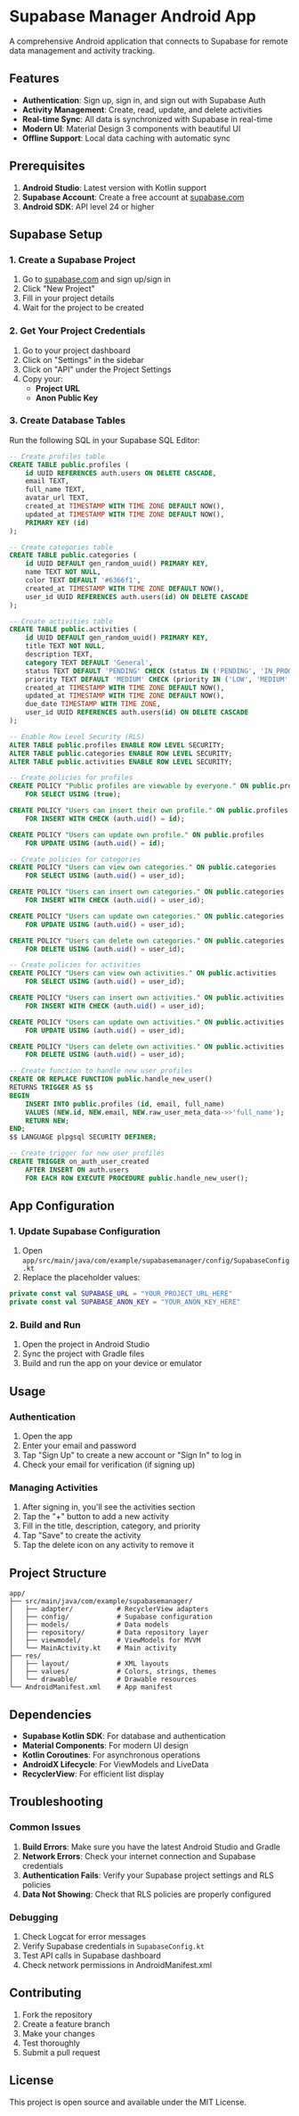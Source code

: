 # Supabase Manager Android App

A comprehensive Android application that connects to Supabase for remote data management and activity tracking.

## Features

- **Authentication**: Sign up, sign in, and sign out with Supabase Auth
- **Activity Management**: Create, read, update, and delete activities
- **Real-time Sync**: All data is synchronized with Supabase in real-time
- **Modern UI**: Material Design 3 components with beautiful UI
- **Offline Support**: Local data caching with automatic sync

## Prerequisites

1. **Android Studio**: Latest version with Kotlin support
2. **Supabase Account**: Create a free account at [supabase.com](https://supabase.com)
3. **Android SDK**: API level 24 or higher

## Supabase Setup

### 1. Create a Supabase Project

1. Go to [supabase.com](https://supabase.com) and sign up/sign in
2. Click "New Project"
3. Fill in your project details
4. Wait for the project to be created

### 2. Get Your Project Credentials

1. Go to your project dashboard
2. Click on "Settings" in the sidebar
3. Click on "API" under the Project Settings
4. Copy your:
   - **Project URL**
   - **Anon Public Key**

### 3. Create Database Tables

Run the following SQL in your Supabase SQL Editor:

```sql
-- Create profiles table
CREATE TABLE public.profiles (
    id UUID REFERENCES auth.users ON DELETE CASCADE,
    email TEXT,
    full_name TEXT,
    avatar_url TEXT,
    created_at TIMESTAMP WITH TIME ZONE DEFAULT NOW(),
    updated_at TIMESTAMP WITH TIME ZONE DEFAULT NOW(),
    PRIMARY KEY (id)
);

-- Create categories table
CREATE TABLE public.categories (
    id UUID DEFAULT gen_random_uuid() PRIMARY KEY,
    name TEXT NOT NULL,
    color TEXT DEFAULT '#6366f1',
    created_at TIMESTAMP WITH TIME ZONE DEFAULT NOW(),
    user_id UUID REFERENCES auth.users(id) ON DELETE CASCADE
);

-- Create activities table
CREATE TABLE public.activities (
    id UUID DEFAULT gen_random_uuid() PRIMARY KEY,
    title TEXT NOT NULL,
    description TEXT,
    category TEXT DEFAULT 'General',
    status TEXT DEFAULT 'PENDING' CHECK (status IN ('PENDING', 'IN_PROGRESS', 'COMPLETED', 'CANCELLED')),
    priority TEXT DEFAULT 'MEDIUM' CHECK (priority IN ('LOW', 'MEDIUM', 'HIGH', 'URGENT')),
    created_at TIMESTAMP WITH TIME ZONE DEFAULT NOW(),
    updated_at TIMESTAMP WITH TIME ZONE DEFAULT NOW(),
    due_date TIMESTAMP WITH TIME ZONE,
    user_id UUID REFERENCES auth.users(id) ON DELETE CASCADE
);

-- Enable Row Level Security (RLS)
ALTER TABLE public.profiles ENABLE ROW LEVEL SECURITY;
ALTER TABLE public.categories ENABLE ROW LEVEL SECURITY;
ALTER TABLE public.activities ENABLE ROW LEVEL SECURITY;

-- Create policies for profiles
CREATE POLICY "Public profiles are viewable by everyone." ON public.profiles
    FOR SELECT USING (true);

CREATE POLICY "Users can insert their own profile." ON public.profiles
    FOR INSERT WITH CHECK (auth.uid() = id);

CREATE POLICY "Users can update own profile." ON public.profiles
    FOR UPDATE USING (auth.uid() = id);

-- Create policies for categories
CREATE POLICY "Users can view own categories." ON public.categories
    FOR SELECT USING (auth.uid() = user_id);

CREATE POLICY "Users can insert own categories." ON public.categories
    FOR INSERT WITH CHECK (auth.uid() = user_id);

CREATE POLICY "Users can update own categories." ON public.categories
    FOR UPDATE USING (auth.uid() = user_id);

CREATE POLICY "Users can delete own categories." ON public.categories
    FOR DELETE USING (auth.uid() = user_id);

-- Create policies for activities
CREATE POLICY "Users can view own activities." ON public.activities
    FOR SELECT USING (auth.uid() = user_id);

CREATE POLICY "Users can insert own activities." ON public.activities
    FOR INSERT WITH CHECK (auth.uid() = user_id);

CREATE POLICY "Users can update own activities." ON public.activities
    FOR UPDATE USING (auth.uid() = user_id);

CREATE POLICY "Users can delete own activities." ON public.activities
    FOR DELETE USING (auth.uid() = user_id);

-- Create function to handle new user profiles
CREATE OR REPLACE FUNCTION public.handle_new_user()
RETURNS TRIGGER AS $$
BEGIN
    INSERT INTO public.profiles (id, email, full_name)
    VALUES (NEW.id, NEW.email, NEW.raw_user_meta_data->>'full_name');
    RETURN NEW;
END;
$$ LANGUAGE plpgsql SECURITY DEFINER;

-- Create trigger for new user profiles
CREATE TRIGGER on_auth_user_created
    AFTER INSERT ON auth.users
    FOR EACH ROW EXECUTE PROCEDURE public.handle_new_user();
```

## App Configuration

### 1. Update Supabase Configuration

1. Open `app/src/main/java/com/example/supabasemanager/config/SupabaseConfig.kt`
2. Replace the placeholder values:

```kotlin
private const val SUPABASE_URL = "YOUR_PROJECT_URL_HERE"
private const val SUPABASE_ANON_KEY = "YOUR_ANON_KEY_HERE"
```

### 2. Build and Run

1. Open the project in Android Studio
2. Sync the project with Gradle files
3. Build and run the app on your device or emulator

## Usage

### Authentication
1. Open the app
2. Enter your email and password
3. Tap "Sign Up" to create a new account or "Sign In" to log in
4. Check your email for verification (if signing up)

### Managing Activities
1. After signing in, you'll see the activities section
2. Tap the "+" button to add a new activity
3. Fill in the title, description, category, and priority
4. Tap "Save" to create the activity
5. Tap the delete icon on any activity to remove it

## Project Structure

```
app/
├── src/main/java/com/example/supabasemanager/
│   ├── adapter/           # RecyclerView adapters
│   ├── config/            # Supabase configuration
│   ├── models/            # Data models
│   ├── repository/        # Data repository layer
│   ├── viewmodel/         # ViewModels for MVVM
│   └── MainActivity.kt    # Main activity
├── res/
│   ├── layout/            # XML layouts
│   ├── values/            # Colors, strings, themes
│   └── drawable/          # Drawable resources
└── AndroidManifest.xml    # App manifest
```

## Dependencies

- **Supabase Kotlin SDK**: For database and authentication
- **Material Components**: For modern UI design
- **Kotlin Coroutines**: For asynchronous operations
- **AndroidX Lifecycle**: For ViewModels and LiveData
- **RecyclerView**: For efficient list display

## Troubleshooting

### Common Issues

1. **Build Errors**: Make sure you have the latest Android Studio and Gradle
2. **Network Errors**: Check your internet connection and Supabase credentials
3. **Authentication Fails**: Verify your Supabase project settings and RLS policies
4. **Data Not Showing**: Check that RLS policies are properly configured

### Debugging

1. Check Logcat for error messages
2. Verify Supabase credentials in `SupabaseConfig.kt`
3. Test API calls in Supabase dashboard
4. Check network permissions in AndroidManifest.xml

## Contributing

1. Fork the repository
2. Create a feature branch
3. Make your changes
4. Test thoroughly
5. Submit a pull request

## License

This project is open source and available under the MIT License.